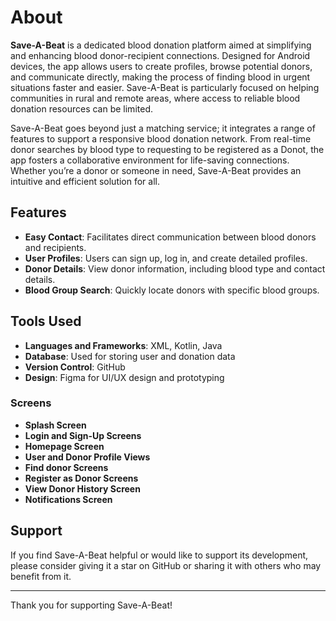 # About

**Save-A-Beat** is a dedicated blood donation platform aimed at simplifying and enhancing blood donor-recipient connections. Designed for Android devices, the app allows users to create profiles, browse potential donors, and communicate directly, making the process of finding blood in urgent situations faster and easier. Save-A-Beat is particularly focused on helping communities in rural and remote areas, where access to reliable blood donation resources can be limited.

Save-A-Beat goes beyond just a matching service; it integrates a range of features to support a responsive blood donation network. From real-time donor searches by blood type to requesting to be registered as a Donot, the app fosters a collaborative environment for life-saving connections. Whether you’re a donor or someone in need, Save-A-Beat provides an intuitive and efficient solution for all.



## Features

- **Easy Contact**: Facilitates direct communication between blood donors and recipients.
- **User Profiles**: Users can sign up, log in, and create detailed profiles.
- **Donor Details**: View donor information, including blood type and contact details.
- **Blood Group Search**: Quickly locate donors with specific blood groups.
  

## Tools Used

- **Languages and Frameworks**: XML, Kotlin, Java
- **Database**: Used for storing user and donation data
- **Version Control**: GitHub
- **Design**: Figma for UI/UX design and prototyping


### Screens

- **Splash Screen**
- **Login and Sign-Up Screens**
- **Homepage Screen**
- **User and Donor Profile Views**
- **Find donor Screens**
- **Register as Donor Screens**
- **View Donor History Screen**
- **Notifications Screen**


## Support

If you find Save-A-Beat helpful or would like to support its development, please consider giving it a star on GitHub or sharing it with others who may benefit from it.

---

Thank you for supporting Save-A-Beat!

